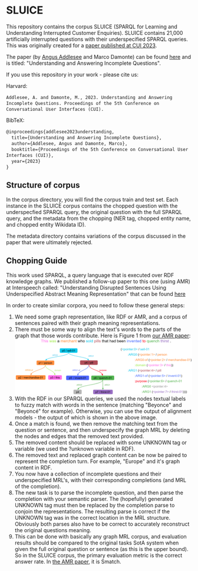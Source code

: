 # SLUICE

This repository contains the corpus SLUICE (SPARQL for Learning and Understanding Interrupted Customer Enquiries). SLUICE contains 21,000 artificially interrupted questions with their underspecified SPARQL queries. This was originally created for a [paper published at CUI 2023]().

The paper (by [Angus Addlesee](http://addlesee.co.uk/) and Marco Damonte) can be found [here](https://www.amazon.science/publications/understanding-and-answering-incomplete-questions) and is titled: "Understanding and Answering Incomplete Questions".

If you use this repository in your work - please cite us:

Harvard:
```
Addlesee, A. and Damonte, M., 2023. Understanding and Answering Incomplete Questions. Proceedings of the 5th Conference on Conversational User Interfaces (CUI).
```

BibTeX:
```
@inproceedings{addlesee2023understanding,
  title={Understanding and Answering Incomplete Questions},
  author={Addlesee, Angus and Damonte, Marco},
  booktitle={Proceedings of the 5th Conference on Conversational User Interfaces (CUI)},
  year={2023}
}
```

## Structure of corpus

In the corpus directory, you will find the corpus train and test set. Each instance in the SLUICE corpus contains the chopped question with the underspecfied SPARQL query, the original question with the full SPARQL query, and the metadata from the chopping (NER tag, chopped entity name, and chopped entity Wikidata ID).

The metadata directory contains variations of the corpus discussed in the paper that were ultimately rejected.

## Chopping Guide

This work used SPARQL, a query language that is executed over RDF knowledge graphs. We published a follow-up paper to this one (using AMR) at Interspeech called: "Understanding Disrupted Sentences Using Underspecified Abstract Meaning Representation" that can be found [here](https://www.amazon.science/publications/understanding-disrupted-sentences-using-underspecified-abstract-meaning-representation)

In order to create similar corpora, you need to follow these general steps:

1. We need some graph representation, like RDF or AMR, and a corpus of sentences paired with their graph meaning representations.
2. There must be some way to align the text's words to the parts of the graph that those words contribute. Here is Figure 1 from [our AMR paper](https://www.amazon.science/publications/understanding-disrupted-sentences-using-underspecified-abstract-meaning-representation): ![image of an AMR graph colour coded with its corresponding sentence](./amr-alignment.png)
3. With the RDF in our SPARQL queries, we used the nodes textual labels to fuzzy match with words in the sentence (matching "Beyonce" and "Beyoncé" for example). Otherwise, you can use the output of alignment models - the output of which is shown in the above image.
4. Once a match is found, we then remove the matching text from the question or sentence, and then underspecify the graph MRL by deleting the nodes and edges that the removed text provided.
5. The removed content should be replaced with some UNKNOWN tag or variable (we used the ?unknown variable in RDF).
6. The removed text and replaced graph content can be now be paired to represent the completion turn. For example, "Europe" and it's graph content in RDF.
7. You now have a collection of incomplete questions and their underspecified MRL's, with their corresponding completions (and MRL of the completion).
8. The new task is to parse the incomplete question, and then parse the completion with your semantic parser. The (hopefully) generated UNKNOWN tag must then be replaced by the completion parse to conjoin the representations. The resulting parse is correct if the UNKNOWN tag was in the correct location in the MRL structure. Obviously both parses also have to be correct to accurately reconstruct the original questions meaning.
9. This can be done with basically any graph MRL corpus, and evaluation results should be compared to the original tasks SotA system when given the full original question or sentence (as this is the upper bound). So in the SLUICE corpus, the primary evaluation metric is the correct answer rate. In [the AMR paper](https://www.amazon.science/publications/understanding-disrupted-sentences-using-underspecified-abstract-meaning-representation), it is Smatch.

